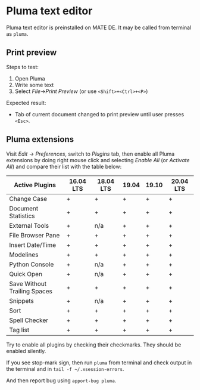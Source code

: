 # Pluma text editor

Pluma text editor is preinstalled on MATE DE. It may be called from terminal as `pluma`.

## Print preview

Steps to test:

1. Open Pluma
1. Write some text
1. Select *File*→*Print Preview* (or use `<Shift>+<Ctrl>+<P>`)

Expected result:

* Tab of current document changed to print preview until user presses `<Esc>`.

## Pluma extensions

Visit *Edit* → *Preferences*, switch to *Plugins* tab, then enable all Pluma extensions by doing right mouse click and selecting *Enable All* (or *Activate All*) and compare their list with the table below:

| Active Plugins               | 16.04 LTS | 18.04 LTS | 19.04 | 19.10 | 20.04 LTS |
| ---------------------------- | --------- | --------- | ----- | ----- | --------- |
| Change Case                  | +         | +         | +     | +     | +         |
| Document Statistics          | +         | +         | +     | +     | +         |
| External Tools               | +         | n/a       | +     | +     | +         |
| File Browser Pane            | +         | +         | +     | +     | +         |
| Insert Date/Time             | +         | +         | +     | +     | +         |
| Modelines                    | +         | +         | +     | +     | +         |
| Python Console               | +         | n/a       | +     | +     | +         |
| Quick Open                   | +         | n/a       | +     | +     | +         |
| Save Without Trailing Spaces | +         | +         | +     | +     | +         |
| Snippets                     | +         | n/a       | +     | +     | +         |
| Sort                         | +         | +         | +     | +     | +         |
| Spell Checker                | +         | +         | +     | +     | +         |
| Tag list                     | +         | +         | +     | +     | +         |

Try to enable all plugins by checking their checkmarks. They should be enabled silently.

If you see stop-mark sign, then run `pluma` from terminal and check output in the terminal and in `tail -f ~/.xsession-errors`.

And then report bug using `apport-bug pluma`.

